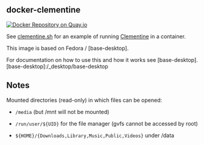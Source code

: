 ## docker-clementine

[![Docker Repository on Quay.io](https://quay.io/repository/oszi/clementine/status "Docker Repository on Quay.io")](https://quay.io/repository/oszi/clementine)

See [clementine.sh](clementine) for an example of running [Clementine](https://www.clementine-player.org) in a container.

This image is based on Fedora / [base-desktop].

For documentation on how to use this and how it works see [base-desktop].
[base-desktop]:/_desktop/base-desktop

## Notes

Mounted directories (read-only) in which files can be opened:

 * `/media` (but /mnt will not be mounted)

 * `/run/user/${UID}` for the file manager (gvfs cannot be accessed by root)

 * `${HOME}/{Downloads,Library,Music,Public,Videos}` under /data
